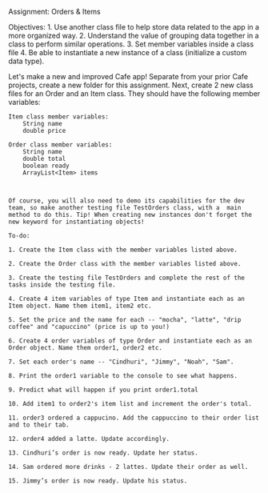 Assignment: Orders & Items

Objectives:
    1. Use another class file to help store data related to the app in a more organized way.
    2. Understand the value of grouping data together in a class to perform similar operations.
    3. Set member variables inside a class file
    4. Be able to instantiate a new instance of a class (initialize a custom data type).




Let's make a new and improved Cafe app! Separate from your prior Cafe projects, create a new folder for this assignment. Next, create 2 new class files for an Order and an Item class. They should have the following member variables:

    Item class member variables:
        String name
        double price

    Order class member variables:
        String name
        double total
        boolean ready
        ArrayList<Item> items



    Of course, you will also need to demo its capabilities for the dev team, so make another testing file TestOrders class, with a  main  
    method to do this. Tip! When creating new instances don't forget the new keyword for instantiating objects!

    To-do:

    1. Create the Item class with the member variables listed above.

    2. Create the Order class with the member variables listed above.

    3. Create the testing file TestOrders and complete the rest of the tasks inside the testing file.

    4. Create 4 item variables of type Item and instantiate each as an Item object. Name them item1, item2 etc.

    5. Set the price and the name for each -- "mocha", "latte", "drip coffee" and "capuccino" (price is up to you!)

    6. Create 4 order variables of type Order and instantiate each as an Order object. Name them order1, order2 etc.

    7. Set each order's name -- "Cindhuri", "Jimmy", "Noah", "Sam".

    8. Print the order1 variable to the console to see what happens.

    9. Predict what will happen if you print order1.total

    10. Add item1 to order2's item list and increment the order's total.

    11. order3 ordered a cappucino. Add the cappuccino to their order list and to their tab.

    12. order4 added a latte. Update accordingly.

    13. Cindhuri’s order is now ready. Update her status.

    14. Sam ordered more drinks - 2 lattes. Update their order as well.

    15. Jimmy’s order is now ready. Update his status.
